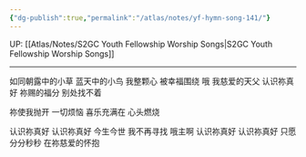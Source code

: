 ```yaml
---
{"dg-publish":true,"permalink":"/atlas/notes/yf-hymn-song-141/"}
---
```


UP: [[Atlas/Notes/S2GC Youth Fellowship Worship Songs\|S2GC Youth Fellowship Worship Songs]]

---

如同朝露中的小草 蓝天中的小鸟
我整颗心 被幸福围绕
哦 我慈爱的天父 认识祢真好
祢赐的福分 别处找不着

祢使我抛开 一切烦恼
喜乐充满在 心头燃烧

认识祢真好 认识祢真好
今生今世 我不再寻找
哦主啊 认识祢真好 认识祢真好
只愿分分秒秒
在祢慈爱的怀抱